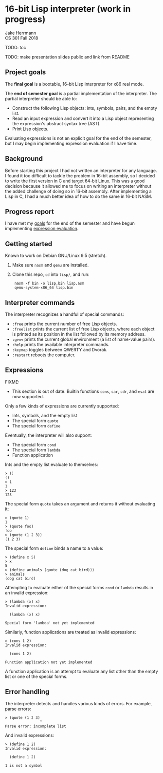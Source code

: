 # 16-bit Lisp interpreter (work in progress)

Jake Herrmann  
CS 301 Fall 2018

TODO: toc

TODO: make presentation slides public and link from README

## Project goals

The **final goal** is a bootable, 16-bit Lisp interpreter for x86 real mode.

The **end of semester goal** is a partial implementation of the interpreter.
The partial interpreter should be able to:

- Construct the following Lisp objects: ints, symbols, pairs, and the empty
  list.
- Read an input expression and convert it into a Lisp object representing the
  expression's abstract syntax tree (AST).
- Print Lisp objects.

Evaluating expressions is not an explicit goal for the end of the semester, but
I may begin implementing expression evaluation if I have time.

## Background

Before starting this project I had not written an interpreter for any language.
I found it too difficult to tackle the problem in 16-bit assembly, so I decided
to write the [first version](https://notabug.org/jtherrmann/lisp-in-c) in C and
target 64-bit Linux. This was a good decision because it allowed me to focus on
writing an interpreter without the added challenge of doing so in 16-bit
assembly. After implementing a Lisp in C, I had a much better idea of how to do
the same in 16-bit NASM.

## Progress report

I have met my [goals](#project-goals) for the end of the semester and have
begun implementing [expression evaluation](#expressions).

## Getting started

Known to work on Debian GNU/Linux 9.5 (stretch).

1. Make sure `nasm` and `qemu` are installed.
2. Clone this repo, `cd` into `lisp/`, and run:

        nasm -f bin -o lisp.bin lisp.asm
        qemu-system-x86_64 lisp.bin

## Interpreter commands

The interpreter recognizes a handful of special commands:

- `:free` prints the current number of free Lisp objects.
- `:freelist` prints the current list of free Lisp objects, where each object
  is printed as its position in the list followed by its memory address.
- `:genv` prints the current global environment (a list of name-value pairs).
- `:help` prints the available interpreter commands.
- `:keymap` toggles between QWERTY and Dvorak.
- `:restart` reboots the computer.

## Expressions

FIXME:
- This section is out of date. Builtin functions `cons`, `car`, `cdr`, and
  `eval` are now supported.

Only a few kinds of expressions are currently supported:

- Ints, symbols, and the empty list
- The special form `quote`
- The special form `define`

Eventually, the interpreter will also support:

- The special form `cond`
- The special form `lambda`
- Function application

Ints and the empty list evaluate to themselves:

    > ()
    ()
    > 1
    1
    > 123
    123

The special form `quote` takes an argument and returns it without evaluating
it:

    > (quote 1)
    1
    > (quote foo)
    foo
    > (quote (1 2 3))
    (1 2 3)

The special form `define` binds a name to a value:

    > (define x 5)
    > x
    5
    > (define animals (quote (dog cat bird)))
    > animals
    (dog cat bird)

Attempting to evaluate either of the special forms `cond` or `lambda` results
in an invalid expression:

    > (lambda (x) x)
    Invalid expression:

      (lambda (x) x)

    Special form 'lambda' not yet implemented

Similarly, function applications are treated as invalid expressions:

    > (cons 1 2)
    Invalid expression:

      (cons 1 2)

    Function application not yet implemented

A function application is an attempt to evaluate any list other than the empty
list or one of the special forms.

## Error handling

The interpreter detects and handles various kinds of errors. For example, parse
errors:

    > (quote (1 2 3)
                    ^
    Parse error: incomplete list

And invalid expressions:

    > (define 1 2)
    Invalid expression:

      (define 1 2)

    1 is not a symbol
